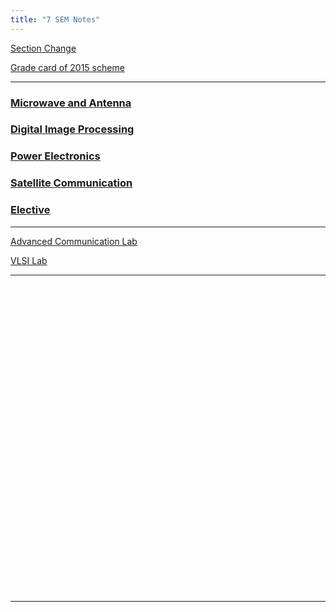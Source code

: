 ```yaml
---
title: "7 SEM Notes"
---
```


<!--
<a  target="_blank" href="https://drive.google.com/open?id=0B9cqMjKT9M-dWm9fdTAxTUZ4d1U">Syllabus</a>
<a target="_blank"  href="https://drive.google.com/open?id=0B9cqMjKT9M-dYUVPX3Z3aERjZHc">Scheme</a>
<a target="_blank"  href="https://drive.google.com/file/d/19LEg3ILKkxJzJi7C6rTstrqaz3YRMqOk/view?usp=drivesdk">Time Table</a>
-->

<a target="_blank"  href="https://drive.google.com/open?id=1ZvzIb-df8qhktrMJ_e892C3PnMP0HTfW">Section Change</a>


<a target="_blank"  href="https://drive.google.com/open?id=1R-LTuj7hNxA-tVwOkf6gZU53E__nixCV">Grade card of 2015 scheme</a>
<hr>
<h3>  
    <a  target="_blank" href="https://drive.google.com/folderview?id=1ZIITwCWTlxIo9HKbME6qcPbkBezbfsmI"> 
       Microwave and Antenna
    </a>

</h3>

<h3>  
    <a  target="_blank" href="https://drive.google.com/folderview?id=1h3myn-toi8RcOiE2ahnhF2kFxuIpdX3f"> 
       Digital Image Processing
    </a>

</h3>

<h3>  
    <a  target="_blank" href="https://drive.google.com/folderview?id=1w21a-HBDSkO8F8_pEBDrt6xJbm8Cl0Fo"> 
       Power Electronics
    </a>

</h3>

<h3>  
    <a  target="_blank" href="https://drive.google.com/folderview?id=1kkgobO-lg3zAV02UqgF3-3MVNOypTC2I"> 
       Satellite Communication
    </a>

</h3>

<h3>  
    <a  target="_blank" href="https://drive.google.com/folderview?id=1uW2V7PNruO7X8It1EqMypHaS649bmegT"> 
       Elective
    </a>

</h3>


<hr>


 <a target="_blank"  href="https://drive.google.com/folderview?id=1JwgcOJVdWx_eRRGIWzdzVNPjVIJdydoD">Advanced Communication Lab </a>

 <a target="_blank"  href="https://drive.google.com/folderview?id=1poKNlqhzefZpKKNFkguRE-YyCCfZrCnX">VLSI Lab </a>


<hr>

<br><br><br><br><br><br><br><br><br><br><br><br><br><br><br><br><br><br><br><br><br><br><br><br><br><br><br><br><br>


<hr>

<!---


###### COMPUTER COMMUNICATION NETWORKS 

 Part A

* <a  target="_blank" href="https://drive.google.com/open?id=0B9cqMjKT9M-dWW9XWlQ1Z1Bzazg">Unit 1</a>
* <a  target="_blank" href="https://drive.google.com/open?id=0B9cqMjKT9M-dRFRteDBQaVo2dlU">Unit 2</a>
* <a  target="_blank" href="https://drive.google.com/open?id=0B9cqMjKT9M-dSlpsaEN0YVNZek0">Unit 3</a>
* <a  target="_blank" href="https://drive.google.com/open?id=0B9cqMjKT9M-dMU9ZZ2ZvVGRNMUU">Unit 4</a> 

 Part B
  
* <a  target="_blank" href="https://drive.google.com/open?id=0B9cqMjKT9M-dZzlJeFg1X3hQUG8">Unit 5</a>
* <a  target="_blank" href="https://drive.google.com/open?id=0B9cqMjKT9M-deHREanZXbHVlTXM">Unit 6</a>
* <a  target="_blank" href="https://drive.google.com/open?id=0B9cqMjKT9M-dUXRqN1pJSXBwRG8">Unit 7</a>
* <a  target="_blank" href="https://drive.google.com/open?id=0B9cqMjKT9M-dX2JndUtVaHJSWHM">Unit 8</a>

<a href="#" style="float: right;">
  <img src="https://ecernsit.github.io/assets/top.png"   style="float: right;"  style="width:42px;height:42px;border:0;">
</a><br><br><br><br><br><br><br>


###### OPTICAL FIBER COMMUNICATION 

 Part A

* <a  target="_blank" href="https://drive.google.com/open?id=0B9cqMjKT9M-dZlFiaE5mV0JrR1U">Unit 1</a>
* <a  target="_blank" href="https://drive.google.com/open?id=0B9cqMjKT9M-da2lZNWtId1c1YzA">Unit 2</a>
* <a  target="_blank" href="https://drive.google.com/open?id=0B9cqMjKT9M-dOEVqZnB2OFZhOUU">Unit 3</a>
* Unit 4 

 Part B
  
* <a  target="_blank" href="https://drive.google.com/open?id=0B9cqMjKT9M-dLW9CZGMzY29fVlU">Unit 5</a>
* Unit 6   
* Unit 7 
* Unit 8  

<a href="#" style="float: right;">
  <img src="https://ecernsit.github.io/assets/top.png"   style="float: right;"  style="width:42px;height:42px;border:0;">
</a><br><br><br><br><br><br><br>


###### POWER ELECTRONICS
 Part A

* <a  target="_blank" href="https://drive.google.com/open?id=0B9cqMjKT9M-demIyUnljYkZtNmc">Unit 1</a>
* <a  target="_blank" href="https://drive.google.com/open?id=0B9cqMjKT9M-dMDczdENuRmF6NTA">Unit 2</a>
* <a  target="_blank" href="https://drive.google.com/open?id=0B9cqMjKT9M-dX1JrSnRVc28zN00">Unit 3</a>
* <a  target="_blank" href="https://drive.google.com/open?id=0B9cqMjKT9M-dZTI0cGlHLXVVMkE">Unit 4</a>

 Part B
  
* Unit 5  
* Unit 6   
* Unit 7 
* Unit 8  

<a href="#" style="float: right;">
  <img src="https://ecernsit.github.io/assets/top.png"   style="float: right;"  style="width:42px;height:42px;border:0;">
</a><br><br><br><br><br><br><br>


######  EMBEDED SYSTEM DESIGN 

 Part A

* <a  target="_blank" href="https://drive.google.com/open?id=0B9cqMjKT9M-dM0ZjWk9CVmtyWmc">Unit 1</a>
* Unit 2
* Unit 3  
* Unit 4 

 Part B     
  
* <a  target="_blank" href="https://drive.google.com/open?id=0B9cqMjKT9M-dNi1JNHRJOTNQR3c">Unit 5</a>
* Unit 6   
* <a  target="_blank" href="https://drive.google.com/open?id=0B9cqMjKT9M-dclk4TUVlbmhuVEU">Unit 7</a>
* Unit 8  

<a href="#" style="float: right;">
  <img src="https://ecernsit.github.io/assets/top.png"   style="float: right;"  style="width:42px;height:42px;border:0;">
</a><br><br><br><br><br><br><br>


###### DSP ALGORITHMS AND ARCHITECTURE 

 Part A

* <a  target="_blank" href="https://drive.google.com/open?id=0B9cqMjKT9M-dYXRKbmNuU3FsdkU">Unit 1</a>
* Unit 2
* <a  target="_blank" href="https://drive.google.com/open?id=0B9cqMjKT9M-dSS1lemxicHVIMHM">Unit 3</a>
* <a  target="_blank" href="https://drive.google.com/open?id=0B9cqMjKT9M-dUllKbFlvNmplMTQ">Unit 4</a>

 Part B
  
* Unit 5  
* Unit 6
* <a  target="_blank" href="https://drive.google.com/open?id=0B9cqMjKT9M-dZ0xhNm9sZEhLS0U">Unit 7</a>
* Unit 8  

<a href="#" style="float: right;">
  <img src="https://ecernsit.github.io/assets/top.png"   style="float: right;"  style="width:42px;height:42px;border:0;">
</a><br><br><br><br><br><br><br>


###### IMAGE PROCESSING

 Part A

* <a  target="_blank" href="https://drive.google.com/open?id=0B9cqMjKT9M-ddDFLZkFmS3pBQUU">Unit 1</a>
* <a  target="_blank" href="https://drive.google.com/open?id=0B9cqMjKT9M-daVo0cDd0dTMyZjA">Unit 2</a>
* <a  target="_blank" href="https://drive.google.com/open?id=0B9cqMjKT9M-dQjlsMXp5V0tyejg">Unit 3</a>
* Unit 4

 Part B
  
* Unit 5
* <a  target="_blank" href="https://drive.google.com/open?id=0B9cqMjKT9M-dTUdmTlpPblM1Zk0">Unit 6</a>
* Unit 7
* <a  target="_blank" href="https://drive.google.com/open?id=0B9cqMjKT9M-dSUFJbTU5V0Y3bXM">Unit 8</a>
<a href="#" style="float: right;">
  <img src="https://ecernsit.github.io/assets/top.png"   style="float: right;"  style="width:42px;height:42px;border:0;">
</a><br><br><br><br><br><br><br>



<hr>
--->
